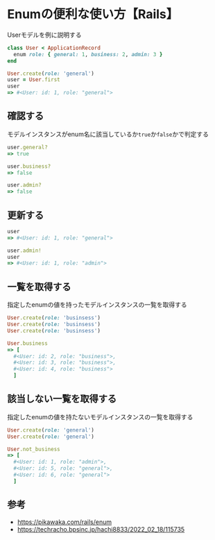 # Enumの便利な使い方【Rails】

Userモデルを例に説明する

```ruby
class User < ApplicationRecord
  enum role: { general: 1, business: 2, admin: 3 }
end
```

```ruby
User.create(role: 'general')
user = User.first
user
=> #<User: id: 1, role: "general">
```

## 確認する

モデルインスタンスがenum名に該当しているか`true`か`false`かで判定する

```ruby
user.general?
=> true

user.business?
=> false

user.admin?
=> false
```

## 更新する

```ruby
user
=> #<User: id: 1, role: "general">

user.admin!
user
=> #<User: id: 1, role: "admin">
```

## 一覧を取得する

指定したenumの値を持ったモデルインスタンスの一覧を取得する

```ruby
User.create(role: 'businsess')
User.create(role: 'businsess')
User.create(role: 'businsess')

User.business
=> [
  #<User: id: 2, role: "business">,
  #<User: id: 3, role: "business">,
  #<User: id: 4, role: "business">
  ]
```

## 該当しない一覧を取得する

指定したenumの値を持たないモデルインスタンスの一覧を取得する

```ruby
User.create(role: 'general')
User.create(role: 'general')

User.not_business
=> [
  #<User: id: 1, role: "admin">,
  #<User: id: 5, role: "general">,
  #<User: id: 6, role: "general">
  ]

```

## 参考

- https://pikawaka.com/rails/enum
- https://techracho.bpsinc.jp/hachi8833/2022_02_18/115735
